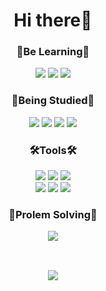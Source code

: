 <div align = "center">

<h1>Hi there👋</h1>
<div align=center>
 
<h3>📖Be Learning📖</h3>  
  <img src="https://img.shields.io/badge/Java-007396.svg?style=flat-square&logo=Java&logoColor=white">
  <img src="https://img.shields.io/badge/Android-3ddC84.svg?style=flat-square&logo=Android&logoColor=white">
  <img src="https://img.shields.io/badge/Unity-FFFFFF.svg?style=flat-square&logo=Unity&logoColor=black">

  
<h3>🔆Being Studied🔆</h3>
  <img src="https://img.shields.io/badge/C++-00599C?style=flat-square&logo=C%2B%2B&logoColor=white">
  <img src="https://img.shields.io/badge/DirectX12-499848.svg?style=flat-square&logo=&logoColor=white">
  <img src="https://img.shields.io/badge/Python-3776ab.svg?style=flat-square&logo=Python&logoColor=white">
  <img src="https://img.shields.io/badge/OpenGL-5586a4.svg?style=flat-square&logo=OpenGL&logoColor=white">

<h3>🛠Tools🛠</h3>  
  <img src="https://img.shields.io/badge/Visual%20Studio-5c2d91.svg?style=flat-square&logo=Visual%20Studio&logoColor=white">
  <img src="https://img.shields.io/badge/Visual%20Studio%20Code-007acc.svg?style=flat-square&logo=Visual%20Studio%20Code&logoColor=white">
  <img src="https://img.shields.io/badge/Android%20Studio-3ddC84.svg?style=flat-square&logo=Android%20Studio&logoColor=white">
  <br> 
  <img src="https://img.shields.io/badge/Unity-FFFFFF.svg?style=flat-square&logo=Unity&logoColor=black">
  <img src="https://img.shields.io/badge/Pycharm-000000.svg?style=flat-square&logo=Pycharm&logoColor=white">
  <img src="https://img.shields.io/badge/Jetbrains-000000.svg?style=flat-square&logo=Jetbrains&logoColor=white">
 
<h3>🌟Prolem Solving🌟</h3>
<img src="http://mazassumnida.wtf/api/mini/generate_badge?boj=yereube">
<br>
</br>
<h2></h2>

 <img src="http://mazassumnida.wtf/api/v2/generate_badge?boj=yereube">
</div>

</div>


